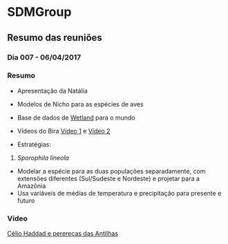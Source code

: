 # SDMGroup

## Resumo das reuniões

### Dia 007 - 06/04/2017

### Resumo
- Apresentação da Natália
- Modelos de Nicho para as espécies de aves
- Base de dados de [Wetland](http://www.cifor.org/global-wetlands/) para o mundo
- Vídeos do Bira [Vídeo 1](https://www.youtube.com/watch?v=s3gsP5HzwdI) e [Vídeo 2](https://www.youtube.com/watch?v=3sTFQI3y-fA)

- Estratégias:
1. *Sporophila lineola*
  - Modelar a espécie para as duas populações separadamente, com extensões diferentes (Sul/Sudeste e Nordeste) e projetar para a Amazônia
  - Usa variáveis de médias de temperatura e precipitação para presente e futuro
  
### Vídeo
[Célio Haddad e pererecas das Antilhas](http://g1.globo.com/fantastico/noticia/2014/12/pererecas-invasoras-incomodam-moradores-em-bairro-de-sao-paulo.html)

